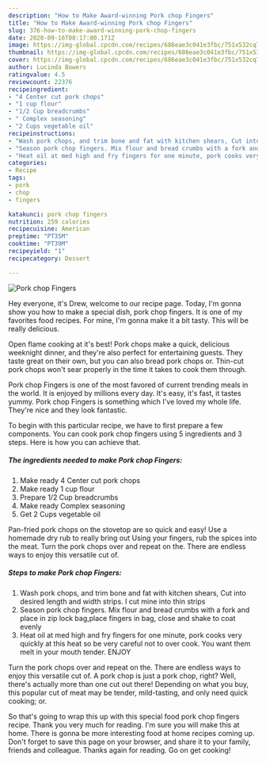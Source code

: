 ```yaml
---
description: "How to Make Award-winning Pork chop Fingers"
title: "How to Make Award-winning Pork chop Fingers"
slug: 376-how-to-make-award-winning-pork-chop-fingers
date: 2020-09-16T08:17:00.171Z
image: https://img-global.cpcdn.com/recipes/686eae3c041e3fbc/751x532cq70/pork-chop-fingers-recipe-main-photo.jpg
thumbnail: https://img-global.cpcdn.com/recipes/686eae3c041e3fbc/751x532cq70/pork-chop-fingers-recipe-main-photo.jpg
cover: https://img-global.cpcdn.com/recipes/686eae3c041e3fbc/751x532cq70/pork-chop-fingers-recipe-main-photo.jpg
author: Lucinda Bowers
ratingvalue: 4.5
reviewcount: 22376
recipeingredient:
- "4 Center cut pork chops"
- "1 cup flour"
- "1/2 Cup breadcrumbs"
- " Complex seasoning"
- "2 Cups vegetable oil"
recipeinstructions:
- "Wash pork chops, and trim bone and fat with kitchen shears, Cut into desired length and width strips. I cut mine into thin strips"
- "Season pork chop fingers. Mix flour and bread crumbs with a fork and place in zip lock bag,place fingers in bag, close and shake to coat evenly"
- "Heat oil at med high and fry fingers for one minute, pork cooks very quickly at this heat so be very careful not to over cook. You want them melt in your mouth tender. ENJOY"
categories:
- Recipe
tags:
- pork
- chop
- fingers

katakunci: pork chop fingers 
nutrition: 259 calories
recipecuisine: American
preptime: "PT35M"
cooktime: "PT39M"
recipeyield: "1"
recipecategory: Dessert

---
```



![Pork chop Fingers](https://img-global.cpcdn.com/recipes/686eae3c041e3fbc/751x532cq70/pork-chop-fingers-recipe-main-photo.jpg)

Hey everyone, it's Drew, welcome to our recipe page. Today, I'm gonna show you how to make a special dish, pork chop fingers. It is one of my favorites food recipes. For mine, I'm gonna make it a bit tasty. This will be really delicious.

Open flame cooking at it&#39;s best! Pork chops make a quick, delicious weeknight dinner, and they&#39;re also perfect for entertaining guests. They taste great on their own, but you can also bread pork chops or. Thin-cut pork chops won&#39;t sear properly in the time it takes to cook them through.

Pork chop Fingers is one of the most favored of current trending meals in the world. It is enjoyed by millions every day. It's easy, it's fast, it tastes yummy. Pork chop Fingers is something which I've loved my whole life. They're nice and they look fantastic.


To begin with this particular recipe, we have to first prepare a few components. You can cook pork chop fingers using 5 ingredients and 3 steps. Here is how you can achieve that.

<!--inarticleads1-->

##### The ingredients needed to make Pork chop Fingers:

1. Make ready 4 Center cut pork chops
1. Make ready 1 cup flour
1. Prepare 1/2 Cup breadcrumbs
1. Make ready  Complex seasoning
1. Get 2 Cups vegetable oil


Pan-fried pork chops on the stovetop are so quick and easy! Use a homemade dry rub to really bring out Using your fingers, rub the spices into the meat. Turn the pork chops over and repeat on the. There are endless ways to enjoy this versatile cut of. 

<!--inarticleads2-->

##### Steps to make Pork chop Fingers:

1. Wash pork chops, and trim bone and fat with kitchen shears, Cut into desired length and width strips. I cut mine into thin strips
1. Season pork chop fingers. Mix flour and bread crumbs with a fork and place in zip lock bag,place fingers in bag, close and shake to coat evenly
1. Heat oil at med high and fry fingers for one minute, pork cooks very quickly at this heat so be very careful not to over cook. You want them melt in your mouth tender. ENJOY


Turn the pork chops over and repeat on the. There are endless ways to enjoy this versatile cut of. A pork chop is just a pork chop, right? Well, there&#39;s actually more than one cut out there! Depending on what you buy, this popular cut of meat may be tender, mild-tasting, and only need quick cooking; or. 

So that's going to wrap this up with this special food pork chop fingers recipe. Thank you very much for reading. I'm sure you will make this at home. There is gonna be more interesting food at home recipes coming up. Don't forget to save this page on your browser, and share it to your family, friends and colleague. Thanks again for reading. Go on get cooking!
